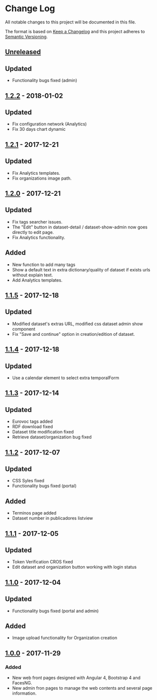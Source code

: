 # Change Log
All notable changes to this project will be documented in this file.

The format is based on [Keep a Changelog](http://keepachangelog.com/)
and this project adheres to [Semantic Versioning](http://semver.org/).

## [Unreleased]
## Updated
- Functionality bugs fixed (admin)

## [1.2.2] - 2018-01-02
## Updated
- Fix configuration network (Analytics)
- Fix 30 days chart dynamic

## [1.2.1] - 2017-12-21
## Updated
- Fix Analytics templates.
- Fix organizations image path.

## [1.2.0] - 2017-12-21
## Updated
- Fix tags searcher issues.
- The "Edit" button in dataset-detail / dataset-show-admin now goes directly to edit page.
- Fix Analytics functionality.
## Added
- New function to add many tags
- Show a default text in extra dictionary/quality of dataset if exists urls without explain text.
- Add Analytics templates.

## [1.1.5] - 2017-12-18
## Updated
- Modified dataset's extras URL, modified css dataset admin show component
- Fix "Save and continue" option in creation/edition of dataset.

## [1.1.4] - 2017-12-18
## Updated
- Use a calendar element to select extra temporalForm

## [1.1.3] - 2017-12-14
## Updated
- Eurovoc tags added
- RDF download fixed
- Dataset title modification fixed
- Retrieve dataset/organization bug fixed

## [1.1.2] - 2017-12-07
## Updated
- CSS Syles fixed
- Functionality bugs fixed (portal)
## Added
- Terminos page added
- Dataset number in publicadores listview

## [1.1.1] - 2017-12-05
## Updated
- Token Verification CROS fixed
- Edit dataset and organization button working with login status

## [1.1.0] - 2017-12-04
## Updated
- Functionality bugs fixed (portal and admin)
## Added
- Image upload functionality for Organization creation

## [1.0.0] - 2017-11-29
### Added
- New web front pages designed with Angular 4, Bootstrap 4 and FacesNG.
- New admin fron pages to manage the web contents and several page information.


[Unreleased]: https://github.com/aragonopendata/AOD-Home/compare/master...develop
[1.2.2]: https://github.com/aragonopendata/AOD-Home/compare/v1.2.1...v1.2.2
[1.2.1]: https://github.com/aragonopendata/AOD-Home/compare/v1.2.0...v1.2.1
[1.2.0]: https://github.com/aragonopendata/AOD-Home/compare/v1.1.5...v1.2.0
[1.1.5]: https://github.com/aragonopendata/AOD-Home/compare/v1.1.4...v1.1.5
[1.1.4]: https://github.com/aragonopendata/AOD-Home/compare/v1.1.3...v1.1.4
[1.1.3]: https://github.com/aragonopendata/AOD-Home/compare/v1.1.2...v1.1.3
[1.1.2]: https://github.com/aragonopendata/AOD-Home/compare/v1.1.1...v1.1.2
[1.1.1]: https://github.com/aragonopendata/AOD-Home/compare/v1.1.0...v1.1.1
[1.1.0]: https://github.com/aragonopendata/AOD-Home/compare/v1.0.0...v1.1.0
[1.0.0]: https://github.com/aragonopendata/AOD-Home/releases/tag/v1.0.0
